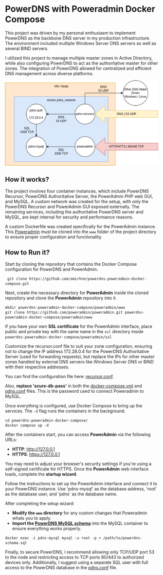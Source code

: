 # **PowerDNS with Poweradmin Docker Compose**

This project was driven by my personal enthusiasm to implement PowerDNS as the backbone DNS server in my production infrastructure. The environment included multiple Windows Server DNS servers as well as several BIND servers.

I utilized this project to manage multiple master zones in Active Directory, while also configuring PowerDNS to act as the authoritative master for other zones. The integration of PowerDNS allowed for centralized and efficient DNS management across diverse platforms.

![Scenario](https://github.com/amirhne/powerdns-poweradmin-docker-compose/blob/main/powerdns-poweradmin-docker-compose.png)

## How it works?

The project involves four container instances, which include PowerDNS Recursor, PowerDNS Authoritative Server, the PowerAdmin PHP web GUI, and MySQL. A custom network was created for the setup, with only the PowerDNS Recursor and PowerAdmin GUI exposed externally. The remaining services, including the authoritative PowerDNS server and MySQL, are kept internal for security and performance reasons.

A custom Dockerfile was created specifically for the PowerAdmin instance. This [Poweradmin](https://github.com/poweradmin/poweradmin) must be cloned into the `www` folder of the project directory to ensure proper configuration and functionality.

## How to Run it?

Start by cloning the repository that contains the Docker Compose configuration for PowerDNS and PowerAdmin.
```
 git clone https://github.com/amirhne/powerdns-poweradmin-docker-compose.git
```
Next, create the necessary directory for **PowerAdmin** inside the cloned repository and clone the **PowerAdmin** repository into it.
```
mkdir powerdns-poweradmin-docker-compose/poweradmin/www
git clone https://github.com/poweradmin/poweradmin.git powerdns-poweradmin-docker-compose/poweradmin/www
```
If you have your own **SSL certificate** for the PowerAdmin interface, place public and private key with the same name in the `ssl` directory inside `powerdns-poweradmin-docker-compose/poweradmin/ssl`

Customize the recursor.conf file to suit your zone configuration, ensuring not to change the IP address 172.28.0.4 for the PowerDNS Authoritative Server (used for forwarding requests), but replace the IPs for other master zones handled by external DNS servers like Windows Server DNS or BIND with their respective addresses.

You can find the configuration file here:
[recursor.conf](https://github.com/amirhne/powerdns-poweradmin-docker-compose/blob/main/recursor/recursor.conf).

Also, **replace 'scure-db-pass'** in both the [docker-compose.yml](https://github.com/amirhne/powerdns-poweradmin-docker-compose/blob/main/docker-compose.yml) and [pdns.conf](https://github.com/amirhne/powerdns-poweradmin-docker-compose/blob/main/auth/pdns.conf) files. This is the password used to connect Poweradmin to MySQL.

Once everything is configured, use Docker Compose to bring up the services. The `-d` flag runs the containers in the background.
```
cd powerdns-poweradmin-docker-compose/
docker compose up -d
```
After the containers start, you can access **PowerAdmin** via the following URLs:

- **HTTP**: http://127.0.0.1
- **HTTPS**: https://127.0.0.1

You may need to adjust your browser's security settings if you're using a self-signed certificate for HTTPS. Once the **PowerAdmin** web interface loads, complete the **startup wizard**.

Follow the instructions to set up the PowerAdmin interface and connect it to your PowerDNS instance. Use 'pdns-mysql' as the database address, 'root' as the database user, and 'pdns' as the database name.

After completing the setup wizard:

- **Modify the `www` directory** for any custom changes that Poweradmin whats you to apply.
- **Import the [PowerDNS MySQL schema](https://github.com/PowerDNS/pdns/blob/master/modules/gmysqlbackend/schema.mysql.sql)** into the MySQL container to ensure everything works properly.

```
docker exec -i pdns-mysql mysql -u root -p < /path/to/powerdns-schema.sql
```

Finally, to secure PowerDNS, I recommend allowing only TCP/UDP port 53 to the node and restricting access to TCP ports 80/443 to authorized devices only. Additionally, I suggest using a separate SQL user with full access to the PowerDNS database in the [pdns.conf](https://github.com/amirhne/powerdns-poweradmin-docker-compose/blob/main/auth/pdns.conf) file.
